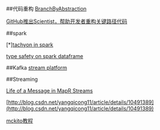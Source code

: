 
##代码重构
[BranchByAbstraction](http://martinfowler.com/bliki/BranchByAbstraction.html)

[GitHub推出Scientist，帮助开发者重构关键路径代码](http://www.infoq.com/cn/news/2016/02/github-scientist-refactoring)

##spark

[*][tachyon in spark](https://dzone.com/articles/Accelerate-In-Memory-Processing-with-Spark-from-Hours-to-Seconds-With-Tachyon)

[type safety on spark dataframe](http://www.51zero.com/blog/2016/2/24/type-safety-on-spark-dataframes-part-1)

##Kafka
[stream platform](http://www.confluent.io/blog/stream-data-platform-1/)

##Streaming

[Life of a Message in MapR Streams](https://www.mapr.com/blog/life-message-mapr-streams)

[http://blog.csdn.net/yangqicong11/article/details/10491389](http://blog.csdn.net/yangqicong11/article/details/10491389)


[mckito教程](http://waylau.com/mockito-quick-start/)

